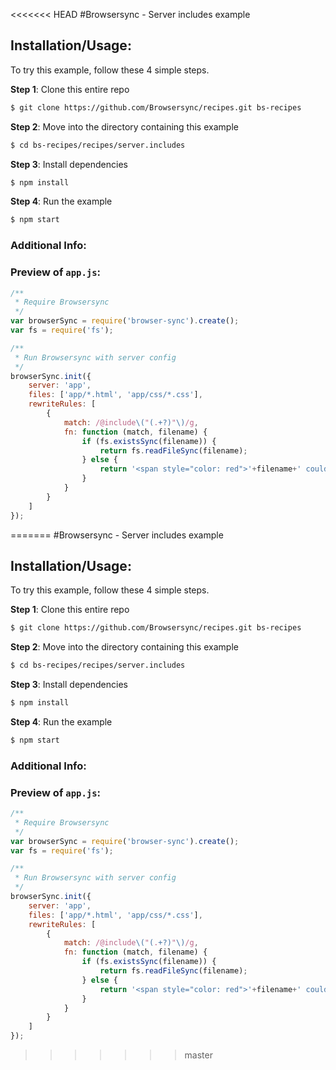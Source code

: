 <<<<<<< HEAD
#Browsersync - Server includes example

## Installation/Usage:

To try this example, follow these 4 simple steps. 

**Step 1**: Clone this entire repo
```bash
$ git clone https://github.com/Browsersync/recipes.git bs-recipes
```

**Step 2**: Move into the directory containing this example
```bash
$ cd bs-recipes/recipes/server.includes
```

**Step 3**: Install dependencies
```bash
$ npm install
```

**Step 4**: Run the example
```bash
$ npm start
```

### Additional Info:



### Preview of `app.js`:
```js
/**
 * Require Browsersync
 */
var browserSync = require('browser-sync').create();
var fs = require('fs');

/**
 * Run Browsersync with server config
 */
browserSync.init({
    server: 'app',
    files: ['app/*.html', 'app/css/*.css'],
    rewriteRules: [
        {
            match: /@include\("(.+?)"\)/g,
            fn: function (match, filename) {
                if (fs.existsSync(filename)) {
                    return fs.readFileSync(filename);
                } else {
                    return '<span style="color: red">'+filename+' could not be found</span>';
                }
            }
        }
    ]
});
```

=======
#Browsersync - Server includes example

## Installation/Usage:

To try this example, follow these 4 simple steps. 

**Step 1**: Clone this entire repo
```bash
$ git clone https://github.com/Browsersync/recipes.git bs-recipes
```

**Step 2**: Move into the directory containing this example
```bash
$ cd bs-recipes/recipes/server.includes
```

**Step 3**: Install dependencies
```bash
$ npm install
```

**Step 4**: Run the example
```bash
$ npm start
```

### Additional Info:



### Preview of `app.js`:
```js
/**
 * Require Browsersync
 */
var browserSync = require('browser-sync').create();
var fs = require('fs');

/**
 * Run Browsersync with server config
 */
browserSync.init({
    server: 'app',
    files: ['app/*.html', 'app/css/*.css'],
    rewriteRules: [
        {
            match: /@include\("(.+?)"\)/g,
            fn: function (match, filename) {
                if (fs.existsSync(filename)) {
                    return fs.readFileSync(filename);
                } else {
                    return '<span style="color: red">'+filename+' could not be found</span>';
                }
            }
        }
    ]
});
```

>>>>>>> master
